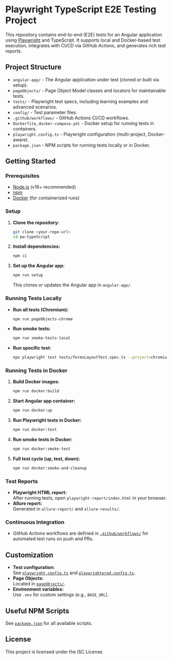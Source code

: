 # Playwright TypeScript E2E Testing Project

This repository contains end-to-end (E2E) tests for an Angular application using [Playwright](https://playwright.dev/) and TypeScript. It supports local and Docker-based test execution, integrates with CI/CD via GitHub Actions, and generates rich test reports.

## Project Structure

- `angular-app/` - The Angular application under test (cloned or built via setup).
- `pageObjects/` - Page Object Model classes and locators for maintainable tests.
- `tests/` - Playwright test specs, including learning examples and advanced scenarios.
- `config/` - Test parameter files.
- `.github/workflows/` - GitHub Actions CI/CD workflows.
- `Dockerfile`, `docker-compose.yml` - Docker setup for running tests in containers.
- `playwright.config.ts` - Playwright configuration (multi-project, Docker-aware).
- `package.json` - NPM scripts for running tests locally or in Docker.

## Getting Started

### Prerequisites

- [Node.js](https://nodejs.org/) (v16+ recommended)
- [npm](https://www.npmjs.com/)
- [Docker](https://www.docker.com/) (for containerized runs)

### Setup

1. **Clone the repository:**
   ```sh
   git clone <your-repo-url>
   cd pw-typeScript
   ```

2. **Install dependencies:**
   ```sh
   npm ci
   ```

3. **Set up the Angular app:**
   ```sh
   npm run setup
   ```
   This clones or updates the Angular app in `angular-app/`.

### Running Tests Locally

- **Run all tests (Chromium):**
  ```sh
  npm run pageObjects-chrome
  ```

- **Run smoke tests:**
  ```sh
  npm run smoke-tests-local
  ```

- **Run specific test:**
  ```sh
  npx playwright test tests/formsLayoutTest.spec.ts --project=chromium
  ```

### Running Tests in Docker

1. **Build Docker images:**
   ```sh
   npm run docker:build
   ```

2. **Start Angular app container:**
   ```sh
   npm run docker:up
   ```

3. **Run Playwright tests in Docker:**
   ```sh
   npm run docker:test
   ```

4. **Run smoke tests in Docker:**
   ```sh
   npm run docker:smoke-test
   ```

5. **Full test cycle (up, test, down):**
   ```sh
   npm run docker:smoke-and-cleanup
   ```

### Test Reports

- **Playwright HTML report:**  
  After running tests, open `playwright-report/index.html` in your browser.
- **Allure report:**  
  Generated in `allure-report/` and `allure-results/`.

### Continuous Integration

- GitHub Actions workflows are defined in [`.github/workflows/`](.github/workflows/) for automated test runs on push and PRs.

## Customization

- **Test configuration:**  
  See [`playwright.config.ts`](playwright.config.ts) and [`playwrightprod.config.ts`](playwrightprod.config.ts).
- **Page Objects:**  
  Located in [`pageObjects/`](pageObjects/).
- **Environment variables:**  
  Use `.env` for custom settings (e.g., `BASE_URL`).

## Useful NPM Scripts

See [`package.json`](package.json) for all available scripts.

## License

This project is licensed under the ISC License.
